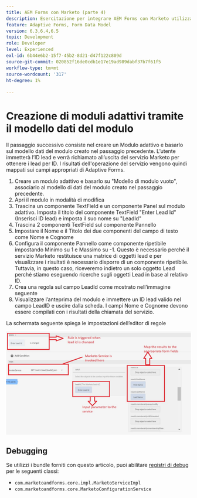 ```yaml
---
title: AEM Forms con Marketo (parte 4)
description: Esercitazione per integrare AEM Forms con Marketo utilizzando AEM Forms Form Data Model.
feature: Adaptive Forms, Form Data Model
version: 6.3,6.4,6.5
topic: Development
role: Developer
level: Experienced
exl-id: 6b44e6b2-15f7-45b2-8d21-d47f122c809d
source-git-commit: 020852f16de0cdb1e17e19ad989dabf37b7f61f5
workflow-type: tm+mt
source-wordcount: '317'
ht-degree: 1%

---
```


# Creazione di moduli adattivi tramite il modello dati del modulo

Il passaggio successivo consiste nel creare un Modulo adattivo e basarlo sul modello dati del modulo creato nel passaggio precedente.
L’utente immetterà l’ID lead e verrà richiamato all’uscita del servizio Marketo per ottenere i lead per ID. I risultati dell&#39;operazione del servizio vengono quindi mappati sui campi appropriati di Adaptive Forms.

1. Creare un modulo adattivo e basarlo su &quot;Modello di modulo vuoto&quot;, associarlo al modello di dati del modulo creato nel passaggio precedente.
1. Apri il modulo in modalità di modifica
1. Trascina un componente TextField e un componente Panel sul modulo adattivo. Imposta il titolo del componente TextField &quot;Enter Lead Id&quot; (Inserisci ID lead) e imposta il suo nome su &quot;LeadId&quot;
1. Trascina 2 componenti TextField sul componente Pannello
1. Impostare il Nome e il Titolo dei due componenti del campo di testo come Nome e Cognome
1. Configura il componente Pannello come componente ripetibile impostando Minimo su 1 e Massimo su -1. Questo è necessario perché il servizio Marketo restituisce una matrice di oggetti lead e per visualizzare i risultati è necessario disporre di un componente ripetibile. Tuttavia, in questo caso, riceveremo indietro un solo oggetto Lead perché stiamo eseguendo ricerche sugli oggetti Lead in base al relativo ID.
1. Crea una regola sul campo LeadId come mostrato nell’immagine seguente
1. Visualizzare l’anteprima del modulo e immettere un ID lead valido nel campo LeadID e uscire dalla scheda. I campi Nome e Cognome devono essere compilati con i risultati della chiamata del servizio.

La schermata seguente spiega le impostazioni dell’editor di regole

![editor di regole](assets/ruleeditor.jfif)

## Debugging

Se utilizzi i bundle forniti con questo articolo, puoi abilitare [registri di debug](http://localhost:4502/system/console/slinglog) per le seguenti classi:

+ `com.marketoandforms.core.impl.MarketoServiceImpl`
+ `com.marketoandforms.core.MarketoConfigurationService`
